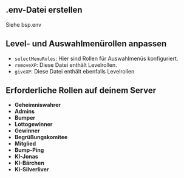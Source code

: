 ## .env-Datei erstellen

Siehe bsp.env


## Level- und Auswahlmenürollen anpassen

* `selectMenuRoles`: Hier sind Rollen für Auswahlmenüs konfiguriert.
* `removeXP`: Diese Datei enthält Levelrollen.
* `giveXP`: Diese Datei enthält ebenfalls Levelrollen


## Erforderliche Rollen auf deinem Server

* **Geheimniswahrer**
* **Admins**
* **Bumper**
* **Lottogewinner**
* **Gewinner**
* **Begrüßungskomitee**
* **Mitglied**
* **Bump-Ping**
* **KI-Jonas**
* **KI-Bärchen**
* **KI-Silverliver**